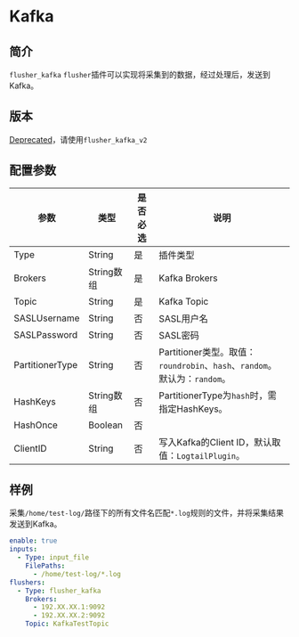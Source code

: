 # Kafka

## 简介

`flusher_kafka` `flusher`插件可以实现将采集到的数据，经过处理后，发送到Kafka。

## 版本

[Deprecated](../../stability-level.md)，请使用`flusher_kafka_v2`

## 配置参数

| 参数              | 类型       | 是否必选 | 说明                                                          |
| --------------- | -------- | ---- | ----------------------------------------------------------- |
| Type            | String   | 是    | 插件类型                                                        |
| Brokers         | String数组 | 是    | Kafka Brokers                                               |
| Topic           | String   | 是    | Kafka Topic                                                 |
| SASLUsername    | String   | 否    | SASL用户名                                                     |
| SASLPassword    | String   | 否    | SASL密码                                                      |
| PartitionerType | String   | 否    | Partitioner类型。取值：`roundrobin`、`hash`、`random`。默认为：`random`。 |
| HashKeys        | String数组 | 否    | PartitionerType为`hash`时，需指定HashKeys。                        |
| HashOnce        | Boolean  | 否    |                                                             |
| ClientID        | String   | 否    | 写入Kafka的Client ID，默认取值：`LogtailPlugin`。                     |

## 样例

采集`/home/test-log/`路径下的所有文件名匹配`*.log`规则的文件，并将采集结果发送到Kafka。

```yaml
enable: true
inputs:
  - Type: input_file
    FilePaths: 
      - /home/test-log/*.log
flushers:
  - Type: flusher_kafka
    Brokers: 
      - 192.XX.XX.1:9092
      - 192.XX.XX.2:9092
    Topic: KafkaTestTopic
```
